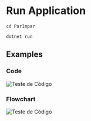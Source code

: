 # Run Application

```
cd ParImpar
```
```
dotnet run
```

## Examples

### Code

![Teste de Código](https://github.com/K1Melo/TPA-activities/blob/main/ParImpar/imgs/Testes.png)

### Flowchart

![Teste de Código](https://github.com/K1Melo/TPA-activities/blob/main/ParImpar/imgs/fluxograma.png)
